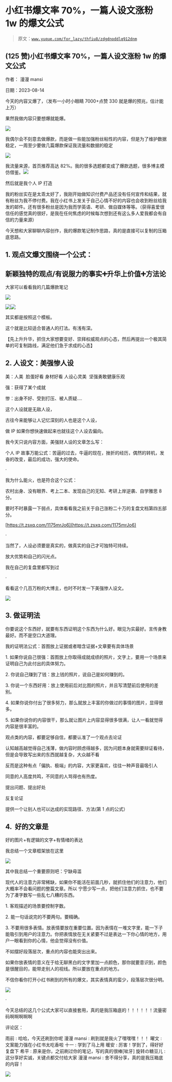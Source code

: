 # 小红书爆文率 70%，一篇人设文涨粉 1w 的爆文公式

> 原文：[`www.yuque.com/for_lazy/thfiu8/zdgdnoddlq912dnm`](https://www.yuque.com/for_lazy/thfiu8/zdgdnoddlq912dnm)



## (125 赞)小红书爆文率 70%，一篇人设文涨粉 1w 的爆文公式 

作者： 漫漫 mansi 

日期：2023-08-14 

今天的内容又爆了，（发布一小时小眼睛 7000+点赞 330 就是爆的预兆，估计能上万） 

果然我做内容只要想爆就能爆。 

![](img/10f822d5721ff81399ebbec8f715594b.png)  

我偶尔会不刻意去做爆款，而是做一些能加强粉丝粘性的内容，但是为了维护数据稳定，一周至少要做几篇爆款保证我流量和数据的稳定 

![](img/2c0b8709bc17ab7cf3d46c48cee9543f.png)  

我流量来源，首页推荐高达 82%。我的很多选题都变成了爆款选题，很多博主模仿借鉴。![](img/d24db4661dc857bc7f2316c07e14581a.png)  

然后就是我个人 IP 打造 

我的粉丝实在是太乖太好了，我刚开始做知识付费产品还没有任何宣传和结果，就有粉丝为我不停付费。我在小红书上发关于自己心情不好的内容也会收到粉丝给我发的邮件。还有很多粉丝是因为我而学英语、考研、做自媒体等等。（获得喜爱很信任的感觉真的很好，是我在任何焦虑的时候每次想到还有这么多人爱我都会有自信的力量来源） 

今天想和大家聊聊内容创作，我的爆款笔记制作思路，真的是直接可以复制的压箱底思路。 

## 1\. 观点文爆文围绕一个公式： 

## 新颖独特的观点/有说服力的事实➕升华上价值➕方法论 

大家可以看看我的几篇爆款笔记 

![](img/47777a521e3bd1750a24c412aa932f59.png)  

![](img/42533c35152ae9e2458bf43381b00e07.png)![](img/333ca83e699a4e9f4b6cdfa97c06103f.png)  

其实都是按照这个模板。 

这个就是比较适合普通人的打法。有浅有深。 

【先上升升华，抓住大家想要变好、崇拜权威观点的心态，然后再提出一个极其简单的可复制路线，满足他们急于求成的心态】 

## 2\. 人设文：美强惨人设 

美：人美  脸蛋好看 身材好看 人设心灵美  坚强勇敢健康乐观 

强：获得了某个成就 

惨：出身不好、受到打压、被人质疑.... 

这个人设就是无敌人设， 

古往今来能够让人记忆深刻的人也是这个人设， 

做 IP 如果你想快速做起来也就往这个人设去偏向。 

我今天只说内容方面，美强财人设的文章怎么写： 

个人 IP 故事万能公式：苦逼的过去，牛逼的现在，挫折的经历，偶然的转机，发奋的改变，最后的成功，强大的使命。 

· 

我为什么能火，也是符合这个公式： 

农村出身、没有眼界、考上二本、发现自己的无知、考研上岸逆袭、自学雅思 8 分。 

要时不时暴露一下弱点，具体看看我之前关于自己涨粉二十万的复盘文档第四五部分。 

[https://t.zsxq.com/1175mrJo6](https://t.zsxq.com/1175mrJo6) 

· 

当然了，人设必须要是真实的，做真实的自己才可独特可持续。 

放大优势和自己的闪光点。 

我在自己的复盘里都写到过 

· 

看看这个几百万粉的大博主，也时不时发一下美强惨人设文。 

![](img/a8ead3101700dfafae9d69bfea1c6368.png)  

## 3\. 做证明法 

你要说这个东西好，就要有东西证明这个东西为什么好。眼见为实最好。言传身教最好。而不是空口大道理。 

我的证明法公式：首图放上证据或者暗含证据+文章要有具体场景 

1\. 如果你说自己很强：首图放上你取得成就成绩的照片，文字上，要用一个场景来证明自己为此付出的具体努力。 

2\. 你说自己赚到了钱：放上钱的照片，说自己是如何赚到的。 

3\. 你说一个东西好用：放上使用前后对比图的照片，并且写清楚前后使用的差别。 

4\. 如果你说你付出了很多努力，那么就放上丰富的你做过的事情的图片，显得很多。 

5\. 如果你说你的内容很干，那么就让图片上内容显得很多很满，让人一看就觉得内容是很丰富的。 

观点类的内容，都要足够自信，都要认准了一个观点去论证 

认知越高越觉得自己浅薄，做内容时顾虑得越多，因为问题本身就需要辩证看待，但是会导致写出来的东西就越复杂，大众越不看 

反而是这种有点「偏执、极端」的内容，大家更喜欢，往往一种声音最吸引人 

同意的人高度共鸣，不同意的人骂得也有热度。 

提出问题、提出好处 

反复论证 

提供一个让别人也可以达成的实现路径、方法(第 1 点的公式） 

## 4\.  好的文章是 

好的图片+有逻辑的文字+有情绪的表达 

我总结一个文章框架放在这里 

![](img/395f37b20b3f30343678af1a9e39f962.png)  

其中我总结一个重要原则吧：宁缺毋滥 

现代人的注意力非常稀缺，如果你不能活在前面几秒，就抓住他们的注意力，他们大概率不会看问题的整篇文章。所以 宁愿少写一点，把他们注意力抓住，也不要为了凑字数写一些乱七八糟的东西。 

1\. 客观描述的场景要控制字数。 

2\. 能一句话说完的不要两句。要精确。 

3\. 不要用很多表情。放表情要放在重要位置。因为表情在一堆文字里，能一下子能吸引到用户的注意力。你把表情放在无关紧要不过是表达一下你心情的地方，用户一眼看到你的心情，他会觉得没有价值。 

不如摆好段落层次，重点的内容也能突出出来。 

如果你放表情的意义在于给无聊黑白的文字里加一点颜色，那你就要意识到，颜色是很醒目的，能带走别人的视线。所以要放在重点的地方。 

不信你看你打开小红书刷到的所有的爆文，其实表情真的蛮少，段落层次很分明。 

![](img/519ab52c2376ff9af1edd38749b6740a.png)  

· 

今天总结的这几个公式大家可以直接套用，真的是我压箱底的！！！！！！流量密码啊啊啊啊啊 

评论区： 

雨前 : 哈哈，今天还刷到你呢 漫漫 mansi : 刷到就是我火了嘿嘿嘿！！！ 曜文 : 文案能力强在小红书太吃香啦 十一 : 学到了马上用 暖安 : 厉害！学到了，得好好复盘下 希平 : 原来是你，之前刷过你的笔记，写的真的很棒[呲牙] 旋转の糖豆儿 : 这分享好实诚，关键点都交付给大家 漫漫 mansi : 舍不得分享，真的是我压箱底的内容！ 

![](img/894d30a529e7c37bcd3392323c99941c.png)  